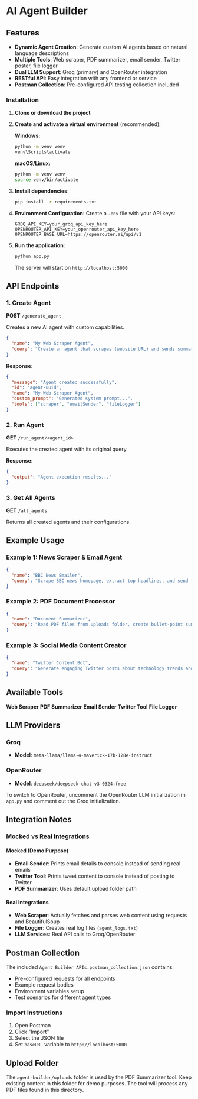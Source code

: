 # AI Agent Builder

## Features

- **Dynamic Agent Creation**: Generate custom AI agents based on natural language descriptions
- **Multiple Tools**: Web scraper, PDF summarizer, email sender, Twitter poster, file logger
- **Dual LLM Support**: Groq (primary) and OpenRouter integration
- **RESTful API**: Easy integration with any frontend or service
- **Postman Collection**: Pre-configured API testing collection included

### Installation

1. **Clone or download the project**

2. **Create and activate a virtual environment** (recommended):

   **Windows:**
   ```bash
   python -m venv venv
   venv\Scripts\activate
   ```

   **macOS/Linux:**
   ```bash
   python -m venv venv
   source venv/bin/activate
   ```

3. **Install dependencies**:
   ```bash
   pip install -r requirements.txt
   ```

4. **Environment Configuration**:
   Create a `.env` file with your API keys:
   ```
   GROQ_API_KEY=your_groq_api_key_here
   OPENROUTER_API_KEY=your_openrouter_api_key_here
   OPENROUTER_BASE_URL=https://openrouter.ai/api/v1
   ```

5. **Run the application**:
   ```bash
   python app.py
   ```
   
   The server will start on `http://localhost:5000`

## API Endpoints

### 1. Create Agent
**POST** `/generate_agent`

Creates a new AI agent with custom capabilities.

```json
{
  "name": "My Web Scraper Agent",
  "query": "Create an agent that scrapes {website URL} and sends summaries via email to abc@example.com"
}
```

**Response**:
```json
{
  "message": "Agent created successfully",
  "id": "agent-uuid",
  "name": "My Web Scraper Agent",
  "custom_prompt": "Generated system prompt...",
  "tools": ["scraper", "emailSender", "fileLogger"]
}
```

### 2. Run Agent
**GET** `/run_agent/<agent_id>`

Executes the created agent with its original query.

**Response**:
```json
{
  "output": "Agent execution results..."
}
```

### 3. Get All Agents
**GET** `/all_agents`

Returns all created agents and their configurations.

## Example Usage

### Example 1: News Scraper & Email Agent
```json
{
  "name": "BBC News Emailer",
  "query": "Scrape BBC news homepage, extract top headlines, and send them via email to admin@company.com"
}
```

### Example 2: PDF Document Processor
```json
{
  "name": "Document Summarizer",
  "query": "Read PDF files from uploads folder, create bullet-point summaries, and post key insights to Twitter"
}
```

### Example 3: Social Media Content Creator
```json
{
  "name": "Twitter Content Bot",
  "query": "Generate engaging Twitter posts about technology trends and post them automatically"
}
```

## Available Tools
**Web Scraper** 
**PDF Summarizer** 
**Email Sender**
**Twitter Tool**
**File Logger**

## LLM Providers

### Groq
- **Model**: `meta-llama/llama-4-maverick-17b-128e-instruct`

### OpenRouter
- **Model**: `deepseek/deepseek-chat-v3-0324:free`


To switch to OpenRouter, uncomment the OpenRouter LLM initialization in `app.py` and comment out the Groq initialization.

## Integration Notes

### Mocked vs Real Integrations

#### Mocked (Demo Purpose)
- **Email Sender**: Prints email details to console instead of sending real emails
- **Twitter Tool**: Prints tweet content to console instead of posting to Twitter
- **PDF Summarizer**: Uses default upload folder path

#### Real Integrations
- **Web Scraper**: Actually fetches and parses web content using requests and BeautifulSoup
- **File Logger**: Creates real log files (`agent_logs.txt`)
- **LLM Services**: Real API calls to Groq/OpenRouter


## Postman Collection

The included `Agent Builder APIs.postman_collection.json` contains:
- Pre-configured requests for all endpoints
- Example request bodies
- Environment variables setup
- Test scenarios for different agent types

### Import Instructions
1. Open Postman
2. Click "Import" 
3. Select the JSON file
4. Set `baseURL` variable to `http://localhost:5000`

## Upload Folder

The `agent-builder/uploads` folder is used by the PDF Summarizer tool. Keep existing content in this folder for demo purposes. The tool will process any PDF files found in this directory.


